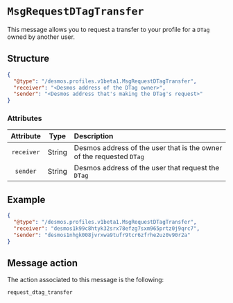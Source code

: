 # `MsgRequestDTagTransfer`
This message allows you to request a transfer to your profile for a `DTag` owned by another user.

## Structure
````json
{
  "@type": "/desmos.profiles.v1beta1.MsgRequestDTagTransfer",
  "receiver": "<Desmos address of the DTag owner>",
  "sender": "<Desmos address that's making the DTag's request>"
}
````

### Attributes
| Attribute | Type | Description |
| :-------: | :----: | :-------- |
| `receiver`  | String | Desmos address of the user that is the owner of the requested `DTag` |
| `sender`| String | Desmos address of the user that request the `DTag` |

## Example

````json
{
  "@type": "/desmos.profiles.v1beta1.MsgRequestDTagTransfer",
  "receiver": "desmos1k99c8htyk32srx78efzg7sxm965prtz0j9qrc7",
  "sender": "desmos1nhgk008jvrxwa9tufr9tcr6zfrhe2uz0v90r2a"
}
````

## Message action
The action associated to this message is the following:

```
request_dtag_transfer
```

